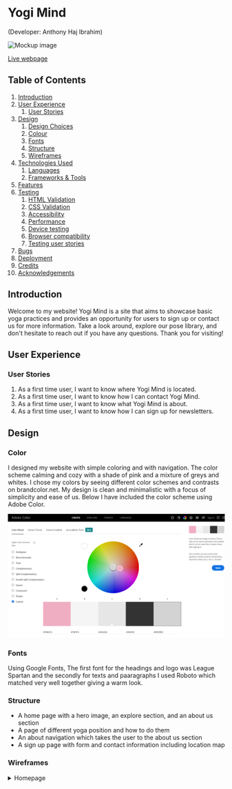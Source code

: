 # Yogi Mind

(Developer: Anthony Haj Ibrahim)

![Mockup image]()

[Live webpage](https://anthonyhaj.github.io/yogi-mind-MS1/)

## Table of Contents

1. [Introduction](#introduction)
2. [User Experience](#user-experience)
    1. [User Stories](#user-stories)
3. [Design](#design)
    1. [Design Choices](#design-choices)
    2. [Colour](#colours)
    3. [Fonts](#fonts)
    4. [Structure](#structure)
    5. [Wireframes](#wireframes)
4. [Technologies Used](#technologies-used)
    1. [Languages](#languages)
    2. [Frameworks & Tools](#frameworks-&-tools)
5. [Features](#features)
6. [Testing](#validation)
    1. [HTML Validation](#HTML-validation)
    2. [CSS Validation](#CSS-validation)
    3. [Accessibility](#accessibility)
    4. [Performance](#performance)
    5. [Device testing](#performing-tests-on-various-devices)
    6. [Browser compatibility](#browser-compatability)
    7. [Testing user stories](#testing-user-stories)
8. [Bugs](#Bugs)
9. [Deployment](#deployment)
10. [Credits](#credits)
11. [Acknowledgements](#acknowledgements)

## Introduction

Welcome to my website! Yogi Mind is a site that aims to showcase basic yoga practices and provides an opportunity for users to sign up or contact us for more information. Take a look around, explore our pose library, and don't hesitate to reach out if you have any questions. Thank you for visiting!

## User Experience

### User Stories
1. As a first time user, I want to know where Yogi Mind is located.
2. As a first time user, I want to know how I can contact Yogi Mind.
3. As a first time user, I want to know what Yogi Mind is about.
4. As a first time user, I want to know how I can sign up for newsletters.

## Design

### Color
I designed my website with simple coloring and with navigation. The color scheme calming and cozy with a shade of pink and a mixture of greys and whites. I chose my colors by seeing different color schemes and contrasts on brandcolor.net. My design is clean and minimalistic with a focus of simplicity and ease of us. Below I have included the color scheme using Adobe Color.

![Adobe color](docs/site-features/adobe-color.png)

### Fonts
Using Google Fonts, The first font for the headings and logo was League Spartan and the secondly for texts and paaragraphs I used Roboto which matched very well together giving a warm look.

### Structure
- A home page with a hero image, an explore section, and an about us section
- A page of different yoga position and how to do them
- An about navigation which takes the user to the about us section
- A sign up page with form and contact information including location map

### Wireframes 

<details><summary>Homepage</summary>
<img src="docs/wireframes/index-html.png">
<img src="docs/wireframes/index-tablet.png">
<img src="docs/wireframes/index-mobile.png">
<details><summary>Yoga Poses</summary>
<img src="docs/wireframes/yoga-poses.png">
<img src="docs/wireframes/yoga-poses-tablet.png">
<img src="docs/wireframes/yoga-poses-mobile.png">
<details><summary>Sign Up</summary>
<img src="docs/wireframes/sign-up.png">
<img src="docs/wireframes/sign-up-tablet.png">
<img src="docs/wireframes/sign-up-mobile.png">

## Technologies Used

### Languages
- HTML
- CSS

### Frameworks & Tools
- Git
- Gitpod
- Code Anywhere
- Balsamiq
- Adobe Color
- Tiny png
- Google Fonts
- Font Awesome

## Features

### Nav Bar and Logo
- Seen on all pages
- Small text color transition on hover
- Displays underline for current page

![Logo and Nav](docs/site-features/nav-bar.png)

### Explore Section
- A small introduction to the site
- A button that allows the user to explore Yoga Poses page

![Explore](docs/site-features/explore.png)

### About Us 
- A description of the websites goals and features
- Can also be reached through the navigation bar

![About Us](docs/site-features/about-us.png)

### Footer
- Seen on all pages 
- Contact us and info included in footer
- Social media links 

![Footer](docs/site-features/footer.png)

### Yoga Poses page
- A page showing different yoga poses with listed instructions 
- Photos of poses showing each technique

![Yoga Poses Page](docs/site-features/yoga-poses.png)

### Sign Up form 
- A form for subscribing to the sites newsletter
- All fields texts cannot be submitted empty
- Text boxes for First name, Last name, and Email
- A button to submit

![Sign Up Form](docs/site-features/form.png)

### Contact Information
- Information on address, phone number, and email address.

![Contact Information](docs/site-features/contact.png)

### Map
- Interactive google map to easily find sites location

![Map and Location](docs/site-features/map.png)

## Validation

### HTML Validation
Using the W3C HTML Validation tool
<details><summary>Homepage</summary>
<img src="docs/validation/html-validator-index.png">
<details><summary>Yoga Poses</summary>
<img src="docs/validation/html-validator-yoga-poses.png">
<details><summary>Sign Up</summary>
<img src="docs/validation/html-validator-sign-up.png">

### CSS Validation
Using the W3C Jigsaw CSS Validation tool full stylesheet
<details><summary>Full stylesheet</summary>
<img src="docs/validation/css-validator.png">
<details><summary>Full repo</summary>
<img src="docs/validation/css-validator-2.png">

### Accessibility 










